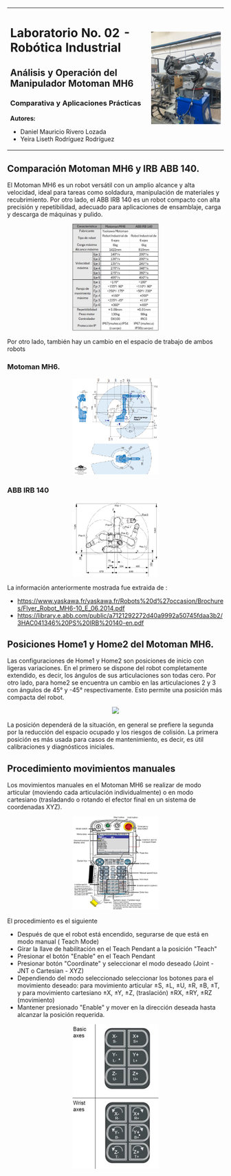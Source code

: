 <table>
  <tr>
    <td>
      <h1>Laboratorio No. 02 - Robótica Industrial</h1>
      <h2> Análisis y Operación del Manipulador Motoman MH6 </h2>
      <h3> Comparativa y Aplicaciones Prácticas </h3>
      <strong> Autores:</strong>
      <ul>
        <li>Daniel Mauricio Rivero Lozada </li>
        <li>Yeira Liseth Rodríguez Rodríguez</li>
      </ul>
    </td>
    <td>
      <img src="Images/Portada.jpeg" width="400">
    </td>
  </tr>
</table>

## Comparación Motoman MH6 y IRB ABB 140.

El Motoman MH6 es un robot versátil con un amplio alcance y alta velocidad, ideal para tareas como soldadura, manipulación de materiales y recubrimiento. Por otro lado, el ABB IRB 140 es un robot compacto con alta precisión y repetibilidad, adecuado para aplicaciones de ensamblaje, carga y descarga de máquinas y pulido.

<p align="center">
  <a href="url4"><img src="Images/TablaComparativa.jpg" width="200"></a>
</p>

Por otro lado, también hay un cambio en el espacio de trabajo de ambos robots

### Motoman MH6.

<p align="center">
  <a href="url4"><img src="Images/EspacioMotomanMH6.png" width="200"></a>
</p>

### ABB IRB 140

<p align="center">
  <a href="url4"><img src="Images/EspacioABBIRB140.png" width="200"></a>
</p>

La información anteriormente mostrada fue extraida de :
* https://www.yaskawa.fr/yaskawa.fr/Robots%20d%27occasion/Brochures/Flyer_Robot_MH6-10_E_06.2014.pdf
* https://library.e.abb.com/public/a7121292272d40a9992a50745fdaa3b2/3HAC041346%20PS%20IRB%20140-en.pdf

## Posiciones Home1 y Home2 del Motoman MH6.

Las configuraciones de Home1 y Home2 son posiciones de inicio con ligeras variaciones. En el primero se dispone del robot completamente extendido, es decir, los ángulos de sus articulaciones son todas cero. Por otro lado, para home2 se encuentra un cambio en las articulaciones 2 y 3 con ángulos de 45° y -45° respectivamente. Esto permite una posición más compacta del robot. 

<p align="center">
  <a href="url4"><img src="Images/PosicionesHome.jpg" width="200"></a>
</p>

La posición dependerá de la situación, en general se prefiere la segunda por la reducción del espacio ocupado y los riesgos de colisión. La primera posición es más usada para casos de mantenimiento, es decir, es útil calibraciones y diagnósticos iniciales.

## Procedimiento movimientos manuales

Los movimientos manuales en el Motoman MH6 se realizar de modo articular (moviendo cada articulación individualmente) o en modo cartesiano (trasladando o rotando el efector final en un sistema de coordenadas XYZ).

<p align="center">
  <a href="url4"><img src="Images/TeachPendant.jpg" width="200"></a>
</p>

El procedimiento es el siguiente

<ul>
  <li>Después de que el robot está encendido, segurarse de que está en modo manual ( Teach Mode) </li>
  <li>Girar la llave de habilitación en el Teach Pendant a la posición "Teach" </li>
  <li>Presionar el botón "Enable" en el Teach Pendant</li>
  <li>Presionar botón "Coordinate" y seleccionar el modo deseado (Joint - JNT o Cartesian - XYZ)</li>
  <li>Dependiendo del modo seleccionado seleccionar los botones para el movimiento deseado: para movimiento articular ±S, ±L, ±U, ±R, ±B, ±T, y para movimiento cartesiano ±X, ±Y, ±Z, (traslación) ±RX, ±RY, ±RZ (movimiento) </li>
  <li>Mantener presionado "Enable" y mover en la dirección deseada hasta alcanzar la posición requerida.</li>
</ul>

<p align="center">
  <a href="url4"><img src="Images/BotonesTeachPendant.jpg" width="200"></a>
</p>






